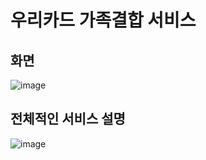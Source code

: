 # 우리카드 가족결합 서비스
## 화면
![image](https://github.com/yeomyaloo/hello-spring/assets/81970382/7425184d-6f32-4a63-bfd7-78e77c45e414)

## 전체적인 서비스 설명
![image](https://github.com/yeomyaloo/hello-spring/assets/81970382/48f3d545-950d-417f-9cc4-973592a1e564)


